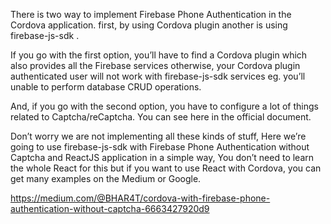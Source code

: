 There is two way to implement Firebase Phone Authentication in the Cordova application. first, by using Cordova plugin another is using firebase-js-sdk .

If you go with the first option, you’ll have to find a Cordova plugin which also provides all the Firebase services otherwise, your Cordova plugin authenticated user will not work with firebase-js-sdk services eg. you’ll unable to perform database CRUD operations.

And, if you go with the second option, you have to configure a lot of things related to Captcha/reCaptcha. You can see here in the official document.

Don’t worry we are not implementing all these kinds of stuff, Here we’re going to use firebase-js-sdk with Firebase Phone Authentication without Captcha and ReactJS application in a simple way, You don’t need to learn the whole React for this but if you want to use React with Cordova, you can get many examples on the Medium or Google.

https://medium.com/@BHAR4T/cordova-with-firebase-phone-authentication-without-captcha-6663427920d9
